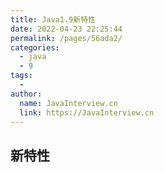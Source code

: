 ```yaml
---
title: Java1.9新特性
date: 2022-04-23 22:25:44
permalink: /pages/56ada2/
categories:
  - java
  - 9
tags:
  - 
author: 
  name: JavaInterview.cn
  link: https://JavaInterview.cn
---
```



## 新特性
